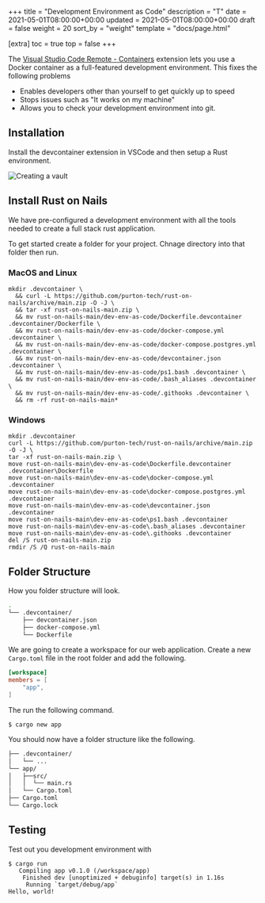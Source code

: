 +++
title = "Development Environment as Code"
description = "T"
date = 2021-05-01T08:00:00+00:00
updated = 2021-05-01T08:00:00+00:00
draft = false
weight = 20
sort_by = "weight"
template = "docs/page.html"

[extra]
toc = true
top = false
+++

The [Visual Studio Code Remote - Containers](https://code.visualstudio.com/docs/remote/containers) extension lets you use a Docker container as a full-featured development environment. This fixes the following problems

* Enables developers other than yourself to get quickly up to speed
* Stops issues such as "It works on my machine"
* Allows you to check your development environment into git.

## Installation

Install the devcontainer extension in VSCode and then setup a Rust environment.

![Creating a vault](/containers-extension.png)

## Install Rust on Nails

We have pre-configured a development environment with all the tools needed to create a full stack rust application.

To get started create a folder for your project. Chnage directory into that folder then run.

### MacOS and Linux

```
mkdir .devcontainer \
  && curl -L https://github.com/purton-tech/rust-on-nails/archive/main.zip -O -J \
  && tar -xf rust-on-nails-main.zip \
  && mv rust-on-nails-main/dev-env-as-code/Dockerfile.devcontainer .devcontainer/Dockerfile \
  && mv rust-on-nails-main/dev-env-as-code/docker-compose.yml .devcontainer \
  && mv rust-on-nails-main/dev-env-as-code/docker-compose.postgres.yml .devcontainer \
  && mv rust-on-nails-main/dev-env-as-code/devcontainer.json .devcontainer \
  && mv rust-on-nails-main/dev-env-as-code/ps1.bash .devcontainer \
  && mv rust-on-nails-main/dev-env-as-code/.bash_aliases .devcontainer \
  && mv rust-on-nails-main/dev-env-as-code/.githooks .devcontainer \
  && rm -rf rust-on-nails-main*
```

### Windows

```
mkdir .devcontainer 
curl -L https://github.com/purton-tech/rust-on-nails/archive/main.zip -O -J \
tar -xf rust-on-nails-main.zip \
move rust-on-nails-main\dev-env-as-code\Dockerfile.devcontainer .devcontainer\Dockerfile
move rust-on-nails-main\dev-env-as-code\docker-compose.yml .devcontainer 
move rust-on-nails-main\dev-env-as-code\docker-compose.postgres.yml .devcontainer 
move rust-on-nails-main\dev-env-as-code\devcontainer.json .devcontainer 
move rust-on-nails-main\dev-env-as-code\ps1.bash .devcontainer 
move rust-on-nails-main\dev-env-as-code\.bash_aliases .devcontainer 
move rust-on-nails-main\dev-env-as-code\.githooks .devcontainer 
del /S rust-on-nails-main.zip
rmdir /S /Q rust-on-nails-main
```

## Folder Structure

How you folder structure will look.

```sh
.
└── .devcontainer/
    ├── devcontainer.json
    ├── docker-compose.yml
    └── Dockerfile
```

We are going to create a workspace for our web application. Create a new `Cargo.toml` file in the root folder and add the following.

```toml
[workspace]
members = [
    "app",
]
```

The run the following command.

```
$ cargo new app
```

You should now have a folder structure like the following.

```sh
├── .devcontainer/
│   └── ...
└── app/
│   ├──src/
│   │  └── main.rs
│   └── Cargo.toml
├── Cargo.toml
└── Cargo.lock
```

## Testing

Test out you development environment with

```
$ cargo run
   Compiling app v0.1.0 (/workspace/app)
    Finished dev [unoptimized + debuginfo] target(s) in 1.16s
     Running `target/debug/app`
Hello, world!
```